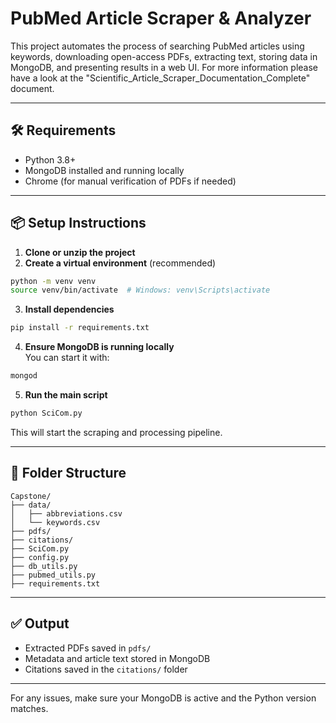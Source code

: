 # PubMed Article Scraper & Analyzer

This project automates the process of searching PubMed articles using keywords, downloading open-access PDFs, extracting text, storing data in MongoDB, and presenting results in a web UI. For more information please have a look at the "Scientific_Article_Scraper_Documentation_Complete" document.

---

## 🛠 Requirements

- Python 3.8+
- MongoDB installed and running locally
- Chrome (for manual verification of PDFs if needed)

---

## 📦 Setup Instructions

1. **Clone or unzip the project**
2. **Create a virtual environment** (recommended)

```bash
python -m venv venv
source venv/bin/activate  # Windows: venv\Scripts\activate
```

3. **Install dependencies**

```bash
pip install -r requirements.txt
```

4. **Ensure MongoDB is running locally**  
   You can start it with:
```bash
mongod
```

5. **Run the main script**

```bash
python SciCom.py
```

This will start the scraping and processing pipeline.

---

## 📁 Folder Structure

```
Capstone/
├── data/
│   ├── abbreviations.csv
│   └── keywords.csv
├── pdfs/
├── citations/
├── SciCom.py
├── config.py
├── db_utils.py
├── pubmed_utils.py
├── requirements.txt
```

---

## ✅ Output

- Extracted PDFs saved in `pdfs/`
- Metadata and article text stored in MongoDB
- Citations saved in the `citations/` folder

---

For any issues, make sure your MongoDB is active and the Python version matches.
